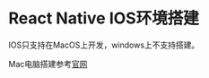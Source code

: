 # React Native IOS环境搭建
IOS只支持在MacOS上开发，windows上不支持搭建。

Mac电脑搭建参考[官网](https://reactnative.dev/docs/set-up-your-environment?platform=ios&os=macos)